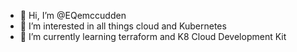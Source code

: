 - 👋 Hi, I’m @EQemccudden
- 👀 I’m interested in all things cloud and Kubernetes
- 🌱 I’m currently learning terraform and K8 Cloud Development Kit


<!---
EQemccudden/EQemccudden is a ✨ special ✨ repository because its `README.md` (this file) appears on your GitHub profile.
You can click the Preview link to take a look at your changes.
--->
